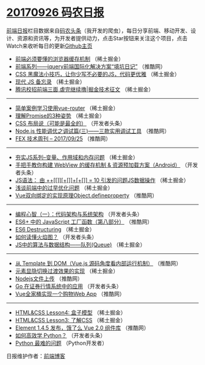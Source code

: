 # [20170926 码农日报](https://toutiao.qdkfweb.cn/date/2017/09/26)

[前端日报](https://qdkfweb.cn/c/news)栏目数据来自[码农头条](https://toutiao.qdkfweb.cn/)（我开发的爬虫），每日分享前端、移动开发、设计、资源和资讯等，为开发者提供动力，点击Star按钮来关注这个项目，点击Watch来收听每日的更新[Github主页](https://github.com/kujian/frontendDaily)
* [前端必须要懂的浏览器缓存机制](https://toutiao.qdkfweb.cn/52409.html) （稀土掘金）
* [前端系列——jquery前端国际化解决方案“填坑日记”](https://toutiao.qdkfweb.cn/52376.html) （推酷网）
* [CSS 黑魔法小技巧，让你少写不必要的JS，代码更优雅](https://toutiao.qdkfweb.cn/52402.html) （稀土掘金）
* [现代 JS 备忘录](https://toutiao.qdkfweb.cn/52400.html) （稀土掘金）
* [腾讯校招前端三面,虐完继续撸|掘金技术征文](https://toutiao.qdkfweb.cn/52407.html) （稀土掘金）

***
* [简单案例学习使用vue-router](https://toutiao.qdkfweb.cn/52408.html) （稀土掘金）
* [理解Promise的3种姿势](https://toutiao.qdkfweb.cn/52401.html) （稀土掘金）
* [CSS 布局说（可能是最全的）](https://toutiao.qdkfweb.cn/52432.html) （开发者头条）
* [Node.js 性能调优之调试篇(三)——三款实用调试工具](https://toutiao.qdkfweb.cn/52374.html) （推酷网）
* [FEX 技术周刊 &#8211; 2017/09/25](https://toutiao.qdkfweb.cn/52377.html) （推酷网）

***
* [夯实JS系列&#8211;变量、作用域和内存问题](https://toutiao.qdkfweb.cn/52405.html) （稀土掘金）
* [手把手教你构建 WebView 的缓存机制 &amp; 资源预加载方案（Android）](https://toutiao.qdkfweb.cn/52438.html) （开发者头条）
* [JS语法： 由 ++[[]][+[]]+[+[]] = 10 引发的问题JS数据操作](https://toutiao.qdkfweb.cn/52398.html) （稀土掘金）
* [浅谈前端中的过早优化问题](https://toutiao.qdkfweb.cn/52399.html) （稀土掘金）
* [Vue双向绑定的实现原理Object.defineproperty](https://toutiao.qdkfweb.cn/52366.html) （推酷网）

***
* [编程心智（一）：代码架构与系统架构](https://toutiao.qdkfweb.cn/52431.html) （开发者头条）
* [ES6+ 中的 JavaScript 工厂函数（第八部分）](https://toutiao.qdkfweb.cn/52369.html) （推酷网）
* [ES6 Destructuring](https://toutiao.qdkfweb.cn/52403.html) （稀土掘金）
* [如何读懂火焰图？](https://toutiao.qdkfweb.cn/52435.html) （开发者头条）
* [JS中的算法与数据结构——队列(Queue)](https://toutiao.qdkfweb.cn/52395.html) （稀土掘金）

***
* [从 Template 到 DOM（Vue.js 源码角度看内部运行机制）](https://toutiao.qdkfweb.cn/52373.html) （推酷网）
* [元素显隐切换过渡效果的实现](https://toutiao.qdkfweb.cn/52397.html) （稀土掘金）
* [Nodejs文件上传](https://toutiao.qdkfweb.cn/52367.html) （推酷网）
* [Go 在证券行情系统中的应用](https://toutiao.qdkfweb.cn/52430.html) （开发者头条）
* [Vue全家桶实现一个购物Web App](https://toutiao.qdkfweb.cn/52368.html) （推酷网）

***
* [HTML&amp;CSS Lesson4: 盒子模型](https://toutiao.qdkfweb.cn/52391.html) （稀土掘金）
* [HTML&amp;CSS Lesson3: 了解CSS](https://toutiao.qdkfweb.cn/52392.html) （稀土掘金）
* [Element 1.4.5 发布，饿了么 Vue 2.0 组件库](https://toutiao.qdkfweb.cn/52370.html) （推酷网）
* [如何高效学 Python？](https://toutiao.qdkfweb.cn/52433.html) （开发者头条）
* [Python 最难的问题](https://toutiao.qdkfweb.cn/52467.html) （Python开发者）

日报维护作者：[前端博客](https://qdkfweb.cn/) 